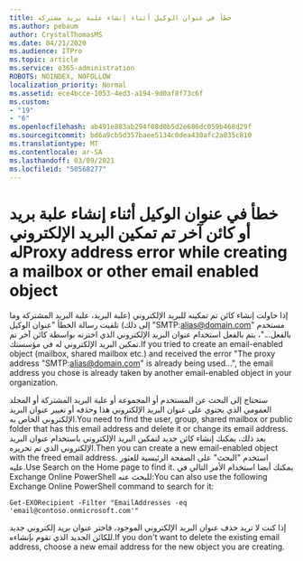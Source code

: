 ```yaml
---
title: خطأ في عنوان الوكيل أثناء إنشاء علبة بريد مشتركة
ms.author: pebaum
author: CrystalThomasMS
ms.date: 04/21/2020
ms.audience: ITPro
ms.topic: article
ms.service: o365-administration
ROBOTS: NOINDEX, NOFOLLOW
localization_priority: Normal
ms.assetid: ece4bcce-1053-4ed3-a194-9d0af8f73c6f
ms.custom:
- "19"
- "6"
ms.openlocfilehash: ab491e883ab294f08d0b5d2e686dc059b468d29f
ms.sourcegitcommit: bd6a9cb5d357baee5134c0dea430afc2a035c810
ms.translationtype: MT
ms.contentlocale: ar-SA
ms.lasthandoff: 03/09/2021
ms.locfileid: "50568277"
---
```

# <a name="proxy-address-error-while-creating-a-mailbox-or-other-email-enabled-object"></a><span data-ttu-id="fd71e-102">خطأ في عنوان الوكيل أثناء إنشاء علبة بريد أو كائن آخر تم تمكين البريد الإلكتروني له</span><span class="sxs-lookup"><span data-stu-id="fd71e-102">Proxy address error while creating a mailbox or other email enabled object</span></span>

<span data-ttu-id="fd71e-103">إذا حاولت إنشاء كائن تم تمكينه للبريد الإلكتروني (علبة البريد، علبة البريد المشتركة وما إلى ذلك) تلقيت رسالة الخطأ "عنوان الوكيل "SMTP:alias@domain.com" مستخدم بالفعل..."، يتم بالفعل استخدام عنوان البريد الإلكتروني الذي اخترته بواسطة كائن آخر تم تمكين البريد الإلكتروني له في مؤسستك.</span><span class="sxs-lookup"><span data-stu-id="fd71e-103">If you tried to create an email-enabled object (mailbox, shared mailbox etc.) and received the error "The proxy address "SMTP:alias@domain.com" is already being used…", the email address you chose is already taken by another email-enabled object in your organization.</span></span>
  
<span data-ttu-id="fd71e-104">ستحتاج إلى البحث عن المستخدم أو المجموعة أو علبة البريد المشتركة أو المجلد العمومي الذي يحتوي على عنوان البريد الإلكتروني هذا وحذفه أو تغيير عنوان البريد الإلكتروني الخاص به.</span><span class="sxs-lookup"><span data-stu-id="fd71e-104">You need to find the user, group, shared mailbox or public folder that has this email address and delete it or change its email address.</span></span> <span data-ttu-id="fd71e-105">بعد ذلك، يمكنك إنشاء كائن جديد لتمكين البريد الإلكتروني باستخدام عنوان البريد الإلكتروني الذي تم تحريره.</span><span class="sxs-lookup"><span data-stu-id="fd71e-105">Then you can create a new email-enabled object with the freed email address.</span></span> <span data-ttu-id="fd71e-106">استخدم "البحث" على الصفحة الرئيسية للعثور عليه.</span><span class="sxs-lookup"><span data-stu-id="fd71e-106">Use Search on the Home page to find it.</span></span> <span data-ttu-id="fd71e-107">يمكنك أيضا استخدام الأمر التالي في Exchange Online PowerShell للبحث عنه:</span><span class="sxs-lookup"><span data-stu-id="fd71e-107">You can also use the following Exchange Online PowerShell command to search for it:</span></span>

`
    Get-EXORecipient -Filter "EmailAddresses -eq 'email@contoso.onmicrosoft.com'"
`
  
<span data-ttu-id="fd71e-108">إذا كنت لا تريد حذف عنوان البريد الإلكتروني الموجود، فاختر عنوان بريد إلكتروني جديد للكائن الجديد الذي تقوم بإنشاءه.</span><span class="sxs-lookup"><span data-stu-id="fd71e-108">If you don't want to delete the existing email address, choose a new email address for the new object you are creating.</span></span>
  
